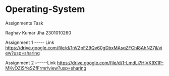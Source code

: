 # Operating-System
Assignments Task


Raghav Kumar Jha
2301010260


Assignment 1 ----- Link
https://drive.google.com/file/d/1nVZpFZ9Qv60gDbxMAsqZFChI8AhN27jl/view?usp=sharing

Assignment 2 ------Link
https://drive.google.com/file/d/1-LmdLi7HlVK9X1P-MKvOZiSYeSZfFrmr/view?usp=sharing
